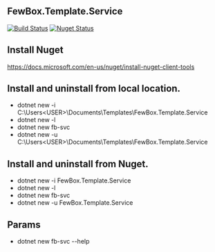 ## FewBox.Template.Service
[![Build Status](https://travis-ci.com/FewBox/FewBox.Template.Service.svg?branch=master)](https://travis-ci.com/FewBox/FewBox.Template.Service)
[![Nuget Status](https://img.shields.io/nuget/v/FewBox.Template.Service.svg)](https://www.nuget.org/packages/FewBox.Template.Service/)

## Install Nuget
https://docs.microsoft.com/en-us/nuget/install-nuget-client-tools
## Install and uninstall from local location.
- dotnet new -i C:\Users\<USER>\Documents\Templates\FewBox.Template.Service
- dotnet new -l
- dotnet new fb-svc
- dotnet new -u C:\Users\<USER>\Documents\Templates\FewBox.Template.Service
## Install and uninstall from Nuget.
- dotnet new -i FewBox.Template.Service
- dotnet new -l
- dotnet new fb-svc
- dotnet new -u FewBox.Template.Service
## Params
- dotnet new fb-svc --help
